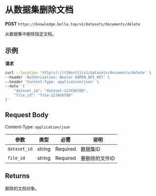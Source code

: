 # 从数据集删除文档

**POST** `https://knowledge.bella.top/v1/datasets/documents/delete`

从数据集中删除指定文档。

## 示例

**请求**
```bash
curl --location 'http(s)://{{Host}}/v1/datasets/documents/delete' \
--header 'Authorization: Bearer $OPEN_API_KEY' \
--header 'Content-Type: application/json' \
--data '{
    "dataset_id": "dataset-123456789",
    "file_id": "file-123456789"
}'
```

## Request Body
Content-Type: `application/json`

| 参数 | 类型 | 必需 | 说明 |
|-----|------|------|------|
| `dataset_id` | string | Required | 数据集ID |
| `file_id` | string | Required | 要删除的文件ID |

## Returns
删除的文档对象。
